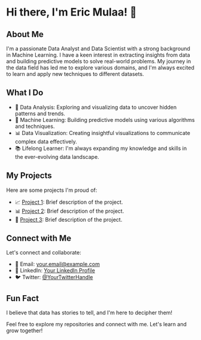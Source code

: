 <!-- Eric Mulaa -->
# Hi there, I'm Eric Mulaa! 👋

## About Me
I'm a passionate Data Analyst and Data Scientist with a strong background in Machine Learning. I have a keen interest in extracting insights from data and building predictive models to solve real-world problems. My journey in the data field has led me to explore various domains, and I'm always excited to learn and apply new techniques to different datasets.

## What I Do
- 🔬 Data Analysis: Exploring and visualizing data to uncover hidden patterns and trends.
- 🤖 Machine Learning: Building predictive models using various algorithms and techniques.
- 📊 Data Visualization: Creating insightful visualizations to communicate complex data effectively.
- 📚 Lifelong Learner: I'm always expanding my knowledge and skills in the ever-evolving data landscape.

## My Projects
Here are some projects I'm proud of:
- 📈 [Project 1](link-to-project1): Brief description of the project.
- 📊 [Project 2](link-to-project2): Brief description of the project.
- 🤖 [Project 3](link-to-project3): Brief description of the project.

## Connect with Me
Let's connect and collaborate:
- 📧 Email: your.email@example.com
- 💼 LinkedIn: [Your LinkedIn Profile](link-to-LinkedIn)
- 🐦 Twitter: [@YourTwitterHandle](link-to-Twitter)

## Fun Fact
I believe that data has stories to tell, and I'm here to decipher them!

Feel free to explore my repositories and connect with me. Let's learn and grow together!

<!--
Badge Section (You can add badges related to skills, languages, tools, etc.)
-->

<!-- GitHub Stats (You can use GitHub Readme Stats: https://github.com/anuraghazra/github-readme-stats) -->

<!-- Featured Repositories (You can manually add images/links to your featured repositories) -->
